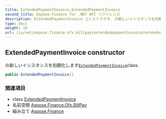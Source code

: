 ```yaml
---
title: ExtendedPaymentInvoice.ExtendedPaymentInvoice
second_title: Aspose.Finance for .NET API リファレンス
description: ExtendedPaymentInvoice コンストラクタ. の新しいインスタンスを初期化しますExtendedPaymentInvoiceclass.
type: docs
weight: 10
url: /ja/net/aspose.finance.ofx.billpay/extendedpaymentinvoice/extendedpaymentinvoice/
---
```

## ExtendedPaymentInvoice constructor

の新しいインスタンスを初期化します[`ExtendedPaymentInvoice`](../)class.

```csharp
public ExtendedPaymentInvoice()
```

### 関連項目

* class [ExtendedPaymentInvoice](../)
* 名前空間 [Aspose.Finance.Ofx.BillPay](../../extendedpaymentinvoice/)
* 組み立て [Aspose.Finance](../../../)


